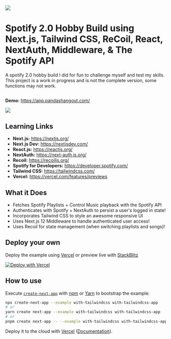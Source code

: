 <img src=https://storage.googleapis.com/pr-newsroom-wp/1/2018/11/Spotify_Logo_RGB_Green.png>

# Spotify 2.0 Hobby Build using Next.js, Tailwind CSS, ReCoil, React, NextAuth, Middleware, & The Spotify API

A spotify 2.0 hobby build I did for fun to challenge myself and test my skills. This project is a work in progress and is not the complete version, some functions may not work. 
##
**Demo:** https://app.pandashangout.com/

<img src=https://pandadatasystems.com/wp-content/uploads/2022/05/Spotify.png>

## Learning Links
- **Next.js:** https://nextjs.org/
- **Next.js Dev:** https://nextjsdev.com/
- **React.js:** https://reactjs.org/
- **NextAuth:** https://next-auth.js.org/ 
- **Recoil:** https://recoiljs.org/
- **Spotify for Developers:** https://developer.spotify.com/
- **Tailwind CSS:** https://tailwindcss.com/
- **Vercel:** https://vercel.com/features/previews

## What it Does
- Fetches Spotify Playlists + Control Music playback with the Spotify API
- Authenticates with Spotify + NextAuth to persist a user's logged in state!
- Incorporates Tailwind CSS to style an awesome responsive UI
- Uses Next.js 12 Middleware to handle authenticated user access!
- Uses Recoil for state management (when switching playlists and songs)!

## Deploy your own

Deploy the example using [Vercel](https://vercel.com?utm_source=github&utm_medium=readme&utm_campaign=next-example) or preview live with [StackBlitz](https://stackblitz.com/github/vercel/next.js/tree/canary/examples/with-tailwindcss)

[![Deploy with Vercel](https://vercel.com/button)](https://vercel.com/new/git/external?repository-url=https://github.com/vercel/next.js/tree/canary/examples/with-tailwindcss&project-name=with-tailwindcss&repository-name=with-tailwindcss)

## How to use

Execute [`create-next-app`](https://github.com/vercel/next.js/tree/canary/packages/create-next-app) with [npm](https://docs.npmjs.com/cli/init) or [Yarn](https://yarnpkg.com/lang/en/docs/cli/create/) to bootstrap the example:

```bash
npx create-next-app --example with-tailwindcss with-tailwindcss-app
# or
yarn create next-app --example with-tailwindcss with-tailwindcss-app
# or
pnpm create next-app -- --example with-tailwindcss with-tailwindcss-app
```

Deploy it to the cloud with [Vercel](https://vercel.com/new?utm_source=github&utm_medium=readme&utm_campaign=next-example) ([Documentation](https://nextjs.org/docs/deployment)).
